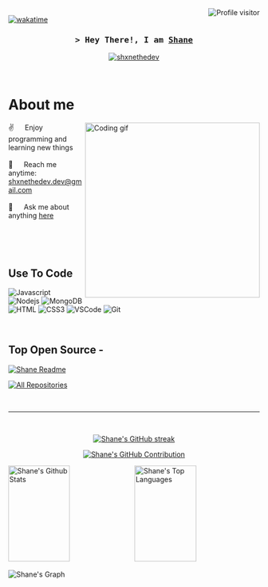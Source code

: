 <!--
<h2 align="center">
  Welcome to Shane World!
  <img src="https://media.giphy.com/media/hvRJCLFzcasrR4ia7z/giphy.gif" width="28">
</h2>
-->

<!--
<p align="center">
  <a href="https://github.com/shxnethedev"><img src="https://readme-typing-svg.herokuapp.com/?lines=Self%20Taught%20Programmer;Front%20End%20Developer;1.5%2B%20years%20of%20coding%20experience;Always%20learning%20new%20things&center=true&width=380&height=45"></a>
</p>

 -->

<a href="https://komarev.com/ghpvc/?username=shxnethedev">
  <img align="right" src="https://komarev.com/ghpvc/?username=shxnethedev&label=Visitors&color=0e75b6&style=flat" alt="Profile visitor" />
</a>


[![wakatime](https://wakatime.com/badge/user/eebb3dd8-d9b2-40de-9b88-6fd6cac99dbc.svg)](https://wakatime.com/@eebb3dd8-d9b2-40de-9b88-6fd6cac99dbc)

<!-- Intro  -->
<h3 align="center">
        <samp>&gt; Hey There!, I am
                <b><a target="_blank" href="https://shanedev.co">Shane</a></b>
        </samp>
</h3>


<p align="center">
 <a href="https://shanedev.co" target="blank">
  <img src="https://img.shields.io/badge/Website-DC143C?style=for-the-badge&logo=medium&logoColor=white" alt="shxnethedev" />
 </a>
<!--  <a href="https://linkedin.com/in/al-siam" target="_blank">
  <img src="https://img.shields.io/badge/LinkedIn-0077B5?style=for-the-badge&logo=linkedin&logoColor=white" alt="shxnethedev"/>
 </a> -->
 <!-- <a href="https://dev.to/shxnethedev" target="_blank">
  <img src="https://img.shields.io/badge/dev.to-0A0A0A?style=for-the-badge&logo=dev.to&logoColor=white" alt="shxnethedev" />
 </a> -->
<!--  <a href="https://twitter.com/_shxnethedev" target="_blank">
  <img src="https://img.shields.io/badge/Twitter-1DA1F2?style=for-the-badge&logo=twitter&logoColor=white" />
 </a> -->
<!--  <a href="https://instagram.com/_shxnethedev" target="_blank">
  <img src="https://img.shields.io/badge/Instagram-fe4164?style=for-the-badge&logo=instagram&logoColor=white" alt="shxnethedev" />
 </a> 
 <a href="https://facebook.com/shxnethedev.dev" target="_blank">
  <img src="https://img.shields.io/badge/Facebook-20BEFF?&style=for-the-badge&logo=facebook&logoColor=white" alt="shxnethedev"  />
  </a>  -->
</p>
<br />

<!-- About Section -->
 # About me
 
<p>
 <img align="right" width="350" src="/assets/shane.gif" alt="Coding gif" />
  
 ✌️ &emsp; Enjoy programming and learning new things <br/><br/>
 📧 &emsp; Reach me anytime: shxnethedev.dev@gmail.com<br/><br/>
 💬 &emsp; Ask me about anything [here](https://github.com/ShxneTheDev)

</p>

<br/>
<br/>
<br/>

## Use To Code

![Javascript](https://img.shields.io/badge/Javascript-F0DB4F?style=for-the-badge&labelColor=black&logo=javascript&logoColor=F0DB4F)
![Nodejs](https://img.shields.io/badge/Nodejs-3C873A?style=for-the-badge&labelColor=black&logo=node.js&logoColor=3C873A)
![MongoDB](https://img.shields.io/badge/MongoDB-4EA94B?style=for-the-badge&logo=mongodb&logoColor=white)
![HTML](https://img.shields.io/badge/HTML5-E34F26?style=for-the-badge&logo=html5&logoColor=white)
![CSS3](https://img.shields.io/badge/CSS3-1572B6?style=for-the-badge&logo=css3&logoColor=white)
![VSCode](https://img.shields.io/badge/Visual_Studio-0078d7?style=for-the-badge&logo=visual%20studio&logoColor=white)
![Git](https://img.shields.io/badge/Git-F05032?style=for-the-badge&logo=git&logoColor=white)

<br/>

## Top Open Source -

[![Shane Readme](https://github-readme-stats.vercel.app/api/pin/?username=shxnethedev&repo=shxnethedev&border_color=7F3FBF&bg_color=0D1117&title_color=C9D1D9&text_color=8B949E&icon_color=7F3FBF)](https://github.com/shxnethedev/shxnethedev)

<p align="left">
  <a href="https://github.com/shxnethedev?tab=repositories" target="_blank"><img alt="All Repositories" title="All Repositories" src="https://img.shields.io/badge/-All%20Repos-2962FF?style=for-the-badge&logo=koding&logoColor=white"/></a>
</p>

<br/>
<hr/>
<br/>

<p align="center">
  <a href="https://github.com/shxnethedev">
    <img src="https://github-readme-streak-stats.herokuapp.com/?user=shxnethedev&theme=radical&border=7F3FBF&background=0D1117" alt="Shane's GitHub streak"/>
  </a>
</p>

<p align="center">
  <a href="https://github.com/shxnethedev">
    <img src="https://github-profile-summary-cards.vercel.app/api/cards/profile-details?username=shxnethedev&theme=radical" alt="Shane's GitHub Contribution"/>
  </a>
</p>

<a> 
    <a href="https://github.com/shxnethedev"><img alt="Shane's Github Stats" src="https://denvercoder1-github-readme-stats.vercel.app/api?username=shxnethedev&show_icons=true&count_private=true&theme=react&border_color=7F3FBF&bg_color=0D1117&title_color=F85D7F&icon_color=F8D866" height="192px" width="49.5%"/></a>
  <a href="https://github.com/shxnethedev"><img alt="Shane's Top Languages" src="https://denvercoder1-github-readme-stats.vercel.app/api/top-langs/?username=shxnethedev&langs_count=8&layout=compact&theme=react&border_color=7F3FBF&bg_color=0D1117&title_color=F85D7F&icon_color=F8D866" height="192px" width="49.5%"/></a>
  <br/>
</a>


![Shane's Graph](https://github-readme-activity-graph.vercel.app/graph?username=shxnethedev&custom_title=Shane's%20GitHub%20Activity%20Graph&bg_color=0D1117&color=7F3FBF&line=7F3FBF&point=7F3FBF&area_color=FFFFFF&title_color=FFFFFF&area=true)
